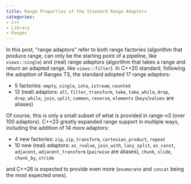 ```yaml
---
title: Range Properties of the Standard Range Adaptors
categories:
- C++
- Library
- Ranges
---
```


In this post, "range adaptors" refer to both range factories (algorithm that produce range, can only be the starting point of a pipeline, like `views::single`)
and (real) range adaptors (algorithm that takes a range and return an adapted range, like `views::filter`).
In C++20 standard, following the adoption of Ranges TS, the standard adopted 17 range adaptors:
- 5 factories: `empty`, `single`, `iota`, `istream`, `counted`
- 12 (real) adaptors: `all`, `filter`, `transform`, `take`, `take_while`, `drop`, `drop_while`, `join`, `split`, `common`, `reverse`, `elements` (`keys`/`values` are aliases)

Of course, this is only a small subset of what is provided in range-v3 (over 100 adaptors). C++23 greatly expanded range support in multiple ways, including the addition of 14 more adaptors:
- 4 new factories: `zip`, `zip_transform`, `cartesian_product`, `repeat`
- 10 new (real) adaptors: `as_rvalue`, `join_with`, `lazy_split`, `as_const`, `adjacent`, `adjacent_transform` (`pairwise` are aliases), `chunk`, `slide`, `chunk_by`, `stride`

and C++26 is expected to provide even more (`enumerate` and `concat` being the most expected ones).

